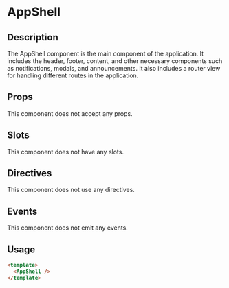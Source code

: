 # AppShell

## Description

The AppShell component is the main component of the application.
It includes the header, footer, content, and other necessary components such as notifications, modals, and announcements.
It also includes a router view for handling different routes in the application.

## Props

This component does not accept any props.

## Slots

This component does not have any slots.

## Directives

This component does not use any directives.

## Events

This component does not emit any events.

## Usage

```html
<template>
  <AppShell />
</template>
```
